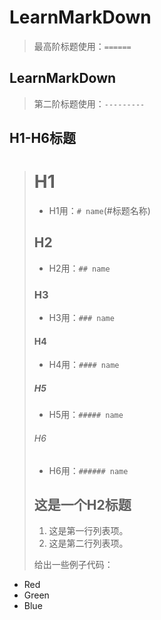 LearnMarkDown 
==================
>最高阶标题使用：`======`

LearnMarkDown
------------------
>第二阶标题使用：`---------`

H1-H6标题
------------------
># H1
>+ H1用：`# name`(#标题名称) 
>## H2
>+ H2用：`## name`  
>### H3
>+ H3用：`### name`  
>#### H4
>+ H4用：`#### name`  
>##### H5
>+ H5用：`##### name`  
>###### H6
>+ H6用：`###### name`
> ## 这是一个H2标题
> 
>1.   这是第一行列表项。
>2.   这是第二行列表项。
> 
> 给出一些例子代码：
> 
*   Red
*   Green
*   Blue
